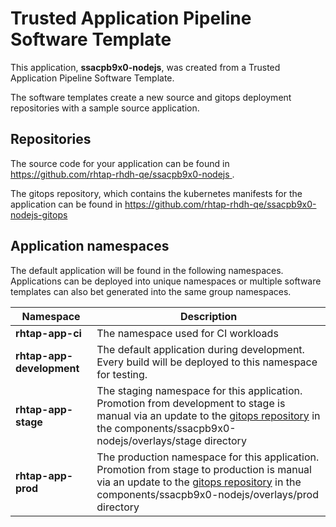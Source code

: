 # Trusted Application Pipeline Software Template

This application, **ssacpb9x0-nodejs**, was created from a Trusted Application Pipeline Software Template.

The software templates create a new source and gitops deployment repositories with a sample source application. 

## Repositories

The source code for your application can be found in [https://github.com/rhtap-rhdh-qe/ssacpb9x0-nodejs ](https://github.com/rhtap-rhdh-qe/ssacpb9x0-nodejs ).
 
The gitops repository, which contains the kubernetes manifests for the application can be found in 
[https://github.com/rhtap-rhdh-qe/ssacpb9x0-nodejs-gitops ](https://github.com/rhtap-rhdh-qe/ssacpb9x0-nodejs-gitops ) 

## Application namespaces 

The default application will be found in the following namespaces. Applications can be deployed into unique namespaces or multiple software templates can also bet generated into the same group namespaces.  

|  Namespace   |  Description   |  
| -------- | -------- |
| **rhtap-app-ci** | The namespace used for CI workloads |
| **rhtap-app-development** | The default application during development. Every build will be deployed to this namespace for testing. |
| **rhtap-app-stage** | The staging namespace for this application. Promotion from development to stage is manual via an update to the [gitops repository](https://github.com/rhtap-rhdh-qe/ssacpb9x0-nodejs-gitops ) in the components/ssacpb9x0-nodejs/overlays/stage directory |
| **rhtap-app-prod** | The production namespace for this application. Promotion from stage to production is manual via an update to the [gitops repository](https://github.com/rhtap-rhdh-qe/ssacpb9x0-nodejs-gitops ) in the components/ssacpb9x0-nodejs/overlays/prod directory |